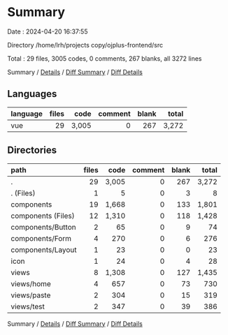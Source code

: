 # Summary

Date : 2024-04-20 16:37:55

Directory /home/lrh/projects copy/ojplus-frontend/src

Total : 29 files,  3005 codes, 0 comments, 267 blanks, all 3272 lines

Summary / [Details](details.md) / [Diff Summary](diff.md) / [Diff Details](diff-details.md)

## Languages
| language | files | code | comment | blank | total |
| :--- | ---: | ---: | ---: | ---: | ---: |
| vue | 29 | 3,005 | 0 | 267 | 3,272 |

## Directories
| path | files | code | comment | blank | total |
| :--- | ---: | ---: | ---: | ---: | ---: |
| . | 29 | 3,005 | 0 | 267 | 3,272 |
| . (Files) | 1 | 5 | 0 | 3 | 8 |
| components | 19 | 1,668 | 0 | 133 | 1,801 |
| components (Files) | 12 | 1,310 | 0 | 118 | 1,428 |
| components/Button | 2 | 65 | 0 | 9 | 74 |
| components/Form | 4 | 270 | 0 | 6 | 276 |
| components/Layout | 1 | 23 | 0 | 0 | 23 |
| icon | 1 | 24 | 0 | 4 | 28 |
| views | 8 | 1,308 | 0 | 127 | 1,435 |
| views/home | 4 | 657 | 0 | 73 | 730 |
| views/paste | 2 | 304 | 0 | 15 | 319 |
| views/test | 2 | 347 | 0 | 39 | 386 |

Summary / [Details](details.md) / [Diff Summary](diff.md) / [Diff Details](diff-details.md)